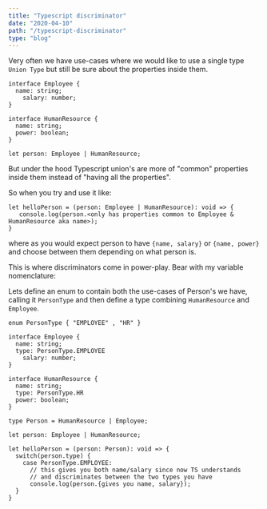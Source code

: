 ```yaml
---
title: "Typescript discriminator"
date: "2020-04-10"
path: "/typescript-discriminator"
type: "blog"
---
```


Very often we have use-cases where we would like to use a single type `Union Type` but still be sure about the properties inside them.

```{javascript}
interface Employee {
  name: string;
	salary: number;
}

interface HumanResource {
  name: string;
  power: boolean;
}

let person: Employee | HumanResource;
```

But under the hood Typescript union's are more of "common" properties inside them instead of "having all the properties".

So when you try and use it like:

```{javascript}
let helloPerson = (person: Employee | HumanResource): void => {
   console.log(person.<only has properties common to Employee & HumanResource aka name>);
}
```

where as you would expect person to have `{name, salary}` or `{name, power}` and choose between them depending on what person is.

This is where discriminators come in power-play. Bear with my variable nomenclature:

Lets define an enum to contain both the use-cases of Person's we have, calling it `PersonType` and then define a type combining `HumanResource` and `Employee`.

```{javascript}
enum PersonType { "EMPLOYEE" , "HR" }

interface Employee {
  name: string;
  type: PersonType.EMPLOYEE
	salary: number;
}

interface HumanResource {
  name: string;
  type: PersonType.HR
  power: boolean;
}

type Person = HumanResource | Employee;

let person: Employee | HumanResource;

let helloPerson = (person: Person): void => {
  switch(person.type) {
    case PersonType.EMPLOYEE:
      // this gives you both name/salary since now TS understands
      // and discriminates between the two types you have
      console.log(person.{gives you name, salary});
  }
}
```
